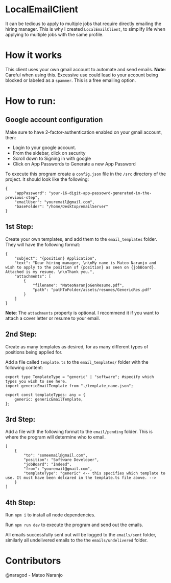 # LocalEmailClient

It can be tedious to apply to multiple jobs that require directly emailing the hiring manager.
This is why I created `LocalEmailClient`, to simplify life when applying to multiple jobs with the same profile.

# How it works

This client uses your own gmail account to automate and send emails. **Note**: Careful when using this. Excessive use could
lead to your account being blocked or labeled as a `spammer`. This is a free emailing option.

# How to run:

## Google account configuration

Make sure to have 2-factor-authentication enabled on your gmail account, then:

-   Login to your google account.
-   From the sidebar, click on security
-   Scroll down to Signing in with google
-   Click on App Passwords to Generate a new App Password

To execute this program create a `config.json` file in the `/src` directory of the project. It should look like the following:

```
{
    "appPassword": "your-16-digit-app-passowrd-generated-in-the-previous-step",
    "emailUser": "youremail@gmail.com",
    "baseFolder": "/home/Desktop/emailServer"
}
```

## 1st Step:

Create your own templates, and add them to the `email_templates` folder. They will have the following format:

```
{
    "subject": "{position} Application",
    "text": "Dear hiring manager, \n\nMy name is Mateo Naranjo and wish to apply to the position of {position} as seen on {jobBoard}. Attached is my resume. \n\nThank you.",
    "attachments": [
        {
            "filename": "MateoNaranjoGenResume.pdf",
            "path": "pathToFolder/assets/resumes/GenericRes.pdf"
        }
    ]
}
```

**Note**: The `attachments` property is optional. I recommend it if you want to attach a cover letter or resume to your email.

## 2nd Step:

Create as many templates as desired, for as many different types of positions being applied for.

Add a file called `template.ts` to the `email_templates/` folder with the following content:

```
export type TemplateType = "generic" | "software"; #specify which types you wish to see here.
import genericEmailTemplate from "./template_name.json";

export const templateTypes: any = {
    generic: genericEmailTemplate,
};
```

## 3rd Step:

Add a file with the following format to the `email/pending` folder. This is where the program will determine who to email.

```
[
    {
        "to": "someemail@gmail.com",
        "position": "Software Developer",
        "jobBoard": "Indeed",
        "from": "youremail@gmail.com",
        "templateType": "generic" <-- this specifies which template to use. It must have been delcared in the template.ts file above. -->
    }
]
```

## 4th Step:

Run `npm i` to install all node dependencies.

Run `npm run dev` to execute the program and send out the emails.

All emails successfully sent out will be logged to the `emails/sent` folder, similarly all undelivered emails to the the `emails/undelivered` folder.

# Contributors

@naragod - Mateo Naranjo
